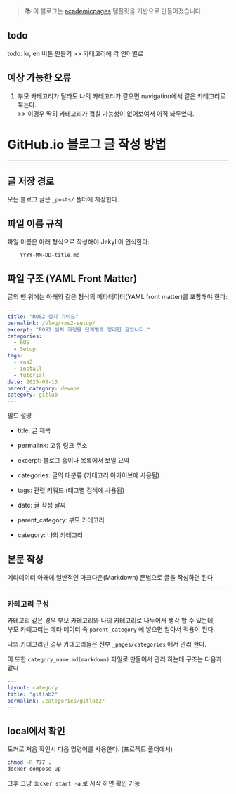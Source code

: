 > 📚 이 블로그는 [academicpages](https://github.com/academicpages/academicpages.github.io) 템플릿을 기반으로 만들어졌습니다.
## todo
todo: kr, en 버튼 만들기 >> 카테고리에 각 언어별로
## 예상 가능한 오류
1. 부모 카테고리가 달라도 나의 카테고리가 같으면 navigation에서 같은 카테고리로 묶는다.   
\>> 이경우 딱히 카테고리가 겹칠 가능성이 없어보여서 아직 놔두었다.
#  GitHub.io 블로그 글 작성 방법

---

## 글 저장 경로

모든 블로그 글은 `_posts/` 폴더에 저장한다.



## 파일 이름 규칙

파일 이름은 아래 형식으로 작성해야 Jekyll이 인식한다:

```
    YYYY-MM-DD-title.md
```

## 파일 구조 (YAML Front Matter)

글의 맨 위에는 아래와 같은 형식의 메타데이터(YAML front matter)를 포함해야 한다:

```yaml
---
title: "ROS2 설치 가이드"
permalink: /blog/ros2-setup/
excerpt: "ROS2 설치 과정을 단계별로 정리한 글입니다."
categories:
  - ROS
  - Setup
tags:
  - ros2
  - install
  - tutorial
date: 2025-05-13
parent_category: devops
category: gitlab
---
```
필드 설명

- title: 글 제목

- permalink: 고유 링크 주소

- excerpt: 블로그 홈이나 목록에서 보일 요약

- categories: 글의 대분류 (카테고리 아카이브에 사용됨)

- tags: 관련 키워드 (태그별 검색에 사용됨)

- date: 글 작성 날짜

- parent_category: 부모 카테고리

- category: 나의 카테고리
## 본문 작성
메타데이터 아래에 일반적인 마크다운(Markdown) 문법으로 글을 작성하면 된다

---

### 카테고리 구성

카테고리 같은 경우 부모 카테고리와 나의 카테고리로 나누어서 생각 할 수 있는데,   
부모 카테고리는 메타 데이터 속 `parent_category` 에 넣으면 알아서 적용이 된다.   

나의 카테고리인 경우 카테고리들은 전부 `_pages/categories` 에서 관리 한다.

이 또한 `category_name.md(markdown)` 파일로 만들어서 관리 하는데 구조는 다음과 같다

``` yaml
---
layout: category
title: "gitlab2"
permalink: /categories/gitlab2/
---
```

## local에서 확인

도커로 처음 확인시 다음 명령어를 사용한다. (프로젝트 폴더에서)
``` bash
chmod -R 777 .
docker compose up
```

그후 그냥 `docker start -a` 로 시작 하면 확인 가능